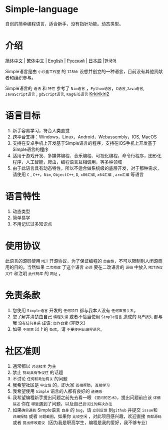 # Simple-language
自创的简单编程语言，适合新手，没有指针功能。动态类型。
# 介绍
[简体中文]() | [繁体中文]() | [English]() | [Русский]() | [日本語]() |[한국어]()

Simple语言是由 `小沙盒工作室` 的 `128hh` 设想并创立的一种语言，目前没有其他贡献者和组织参与。

Simple语言的 `语法` 和 `特性` 参考了 `Nim语言` ，`Python语言`，`C语言`,`Java语言`, `JavaScript语言` , `gdScript语言`, `Kag标签语言` [Krkirikiri2](https://www.moddb.com/engines/kirikiri2)

# 语言目标
1. 新手容易学习，符合人类直觉
2. 跨平台支持：Windows，Linux，Android，Webassembly，IOS, MacOS
3. 支持在安卓手机上开发基于Simple语言的程序，支持在IOS手机上开发基于Simple语言的程序
4. 适用于游戏开发、多媒体编程、音乐编程、可视化编程，命令行程序，图形化程序，人工智能，爬虫，编程语言互相调用，等多种领域
5. 由于此语言具有动态特性，所以不适合做系统级的底层开发，对于那种需求，请使用 `C` , `C++`，`Nim`, `ObjectC++`, `D`, `x86汇编`, `x64汇编` , `arm汇编` 等语言 

# 语言特性
1. 动态类型
2. 简单易学
3. 不用记忆过多知识点

# 使用协议
此语言的源码使用 `MIT` 开源协议，为了保证编程的 `自由性`，不可以限制别人闭源商用的目的。当然如果 `二次修改` 了这个语言 `必须` 要在二改语言的 `源码` 中放入 `MIT协议文件` 和注明 `此代码库` 的 `网址` 。

# 免责条款
1. 您使用 `Simple语言` 开发的 `任何项目` 都与我本人没有 `任何直接关系`。
2. 您了解并清楚由自己 `编程失误` 或者不恰当使用 `Simple语言` 造成的 `财产损失` 都与我 `没有任何关系` 成语: `自作自受` (非贬义)
3. 如果 `不同意` 以上的 `条款`，请 `不要使用此编程语言`。

# 社区准则
1. 通常都以 `讨论技术` 为主
2. 禁止 `挑动具有争议性` 的话题
3. 不讨论 `任何和政治有关` 的问题
4. 我希望社区是 `中立性` 的，即大家 `互相帮助`，`互相学习`
5. 我希望使用 `Simple` 语言的人都有良好的 `道德感`
6. 我希望编程新手提出问题之前先去看一眼 `《提问的艺术》`，提出问题前应该 `详细描述` 你在 `哪里`遇到了问题，以及自己`尝试过的解决办法`
7. 如果`确实遇到` Simple语言 `自身` 的 `bug`，请 `立刻反馈` 到`github` 并提交 `issue`和` 详细报错` 或者 `问题截图`，如果你 `比较空闲` ，对此项目感兴趣，欢迎直接 `贡献源码` 或者 `提出修改建议`（因为我是职高学生，编程是我的爱好，我不够专业）



